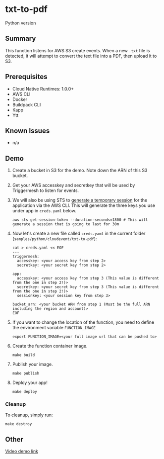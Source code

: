 # txt-to-pdf

Python version

## Summary

This function listens for AWS S3 create events. When a new `.txt` file is detected, it will attempt to convert the text file into a PDF, then upload it to S3.

## Prerequisites
* Cloud Native Runtimes: 1.0.0+
* AWS CLI
* Docker
* Buildpack CLI
* Kapp
* Ytt

## Known Issues
* n/a

## Demo
1. Create a bucket in S3 for the demo. Note down the ARN of this S3 bucket.

1. Get your AWS accesskey and secretkey that will be used by Triggermesh to listen for events.

1. We will also be using STS to [generate a temporary session](https://docs.aws.amazon.com/IAM/latest/UserGuide/id_credentials_temp_use-resources.html) for the application via the AWS CLI. This will generate the three keys you use under app in `creds.yaml` below.
    ```
    aws sts get-session-token --duration-seconds=1800 # This will generate a session that is going to last for 30m
    ```

1. Now let's create a new file called `creds.yaml` in the current folder (`samples/python/cloudevent/txt-to-pdf`):
    ```
    cat > creds.yaml << EOF
    ---
    triggermesh:
      accesskey: <your access key from step 2>
      secretkey: <your secret key from step 2>

    app:
      accesskey: <your access key from step 3 (This value is different from the one in step 2!)>
      secretkey: <your secret key from step 3 (This value is different from the one in step 2!)>
      sessionkey: <your session key from step 3>

    bucket_arn: <your bucket ARN from step 1 (Must be the full ARN including the region and account)>
    EOF
    ```

1.  If you want to change the location of the function, you need to define the environment variable `FUNCTION_IMAGE`
    ```
    export FUNCTION_IMAGE=<your full image url that can be pushed to>
    ```

1. Create the function container image.
    ```
    make build
    ```

1. Publish your image.
    ```
    make publish
    ```

1. Deploy your app!
    ```
    make deploy
    ```

### Cleanup
To cleanup, simply run:
```
make destroy
```    

## Other

[Video demo link](https://vmware.enterprise.slack.com/files/WS0819VJM/F02C0ASMJAY/func-demo-full.mp4?origin_team=T024JFTN4&origin_channel=C021B90DLMA)
